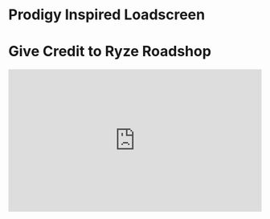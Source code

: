 # Prodigy Inspired Loadscreen

# Give Credit to Ryze Roadshop

<div style="width:100%;height:0px;position:relative;padding-bottom:56.250%;"><iframe src="https://streamable.com/e/5iak6s" frameborder="0" width="100%" height="100%" allowfullscreen style="width:100%;height:100%;position:absolute;left:0px;top:0px;overflow:hidden;"></iframe></div>
